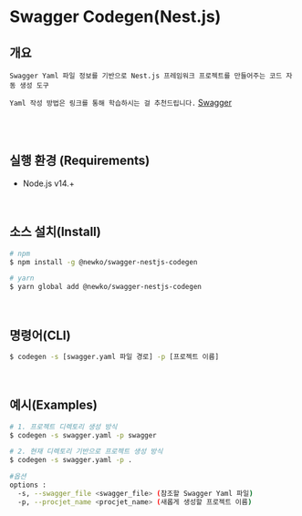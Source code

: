 # Swagger Codegen(Nest.js)

## 개요

```text
Swagger Yaml 파일 정보를 기반으로 Nest.js 프레임워크 프로젝트를 만들어주는 코드 자동 생성 도구
```

`Yaml 작성 방법은 링크를 통해 학습하시는 걸 추천드립니다.` [Swagger](https://any-ting.tistory.com/37)

<br/>
<br/>

## 실행 환경 (Requirements)

- Node.js v14.+

<br/>

## 소스 설치(Install)

```bash
# npm
$ npm install -g @newko/swagger-nestjs-codegen

# yarn
$ yarn global add @newko/swagger-nestjs-codegen
```

<br/>

## 명령어(CLI)

```bash
$ codegen -s [swagger.yaml 파일 경로] -p [프로젝트 이름]
```

<br/>

## 예시(Examples)

```bash
# 1. 프로젝트 디렉토리 생성 방식
$ codegen -s swagger.yaml -p swagger

# 2. 현재 디렉토리 기반으로 프로젝트 생성 방식
$ codegen -s swagger.yaml -p .

#옵션
options :
  -s, --swagger_file <swagger_file> (참조할 Swagger Yaml 파일)
  -p, --procjet_name <procjet_name> (새롭게 생성할 프로젝트 이름)
```
